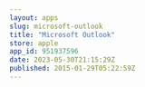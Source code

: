 ```yaml
---
layout: apps
slug: microsoft-outlook
title: "Microsoft Outlook"
store: apple
app_id: 951937596
date: 2023-05-30T21:15:29Z
published: 2015-01-29T05:22:59Z
---
```


